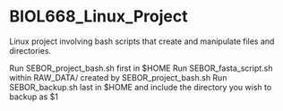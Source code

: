 # BIOL668_Linux_Project
Linux project involving bash scripts that create and manipulate files and directories.

Run SEBOR_project_bash.sh first in $HOME
Run SEBOR_fasta_script.sh within RAW_DATA/ created by SEBOR_project_bash.sh
Run SEBOR_backup.sh last in $HOME and include the directory you wish to backup as $1
